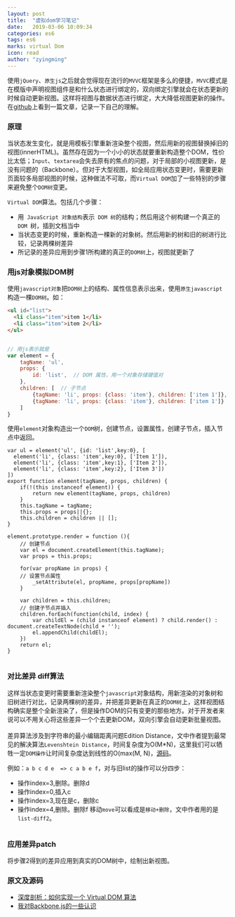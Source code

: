```yaml
---
layout: post
title:  "虚拟dom学习笔记"
date:   2019-03-06 10:09:34
categories: es6
tags: es6
marks: virtual Dom
icon: read
author: "zyingming"
---
```

使用`jQuery`、`原生js`之后就会觉得现在流行的`MVVC`框架是多么的便捷，`MVVC`模式是在模版中声明视图组件是和什么状态进行绑定的，双向绑定引擎就会在状态更新的时候自动更新视图。这样将视图与数据状态进行绑定，大大降低视图更新的操作。在[github](https://github.com/livoras/blog/issues/13)上看到一篇文章，记录一下自己的理解。
### 原理
当状态发生变化，就是用模板引擎重新渲染整个视图，然后用新的视图替换掉旧的视图(innerHTML)。虽然存在因为一个小小的状态就要重新构造整个DOM，性价比太低；`Input`、`textarea`会失去原有的焦点的问题，对于局部的小视图更新，是没有问题的（Backbone）。但对于大型视图，如全局应用状态变更时，需要更新页面较多局部视图的时候，这种做法不可取，而`Virtual DOM`加了一些特别的步骤来避免整个`DOM树`变更。<br />   

` Virtual DOM `算法。包括几个步骤：
- 用` JavaScript 对象结构`表示` DOM 树`的结构；然后用这个树构建一个真正的 `DOM `树，插到文档当中
- 当状态变更的时候，重新构造一棵新的对象树。然后用新的树和旧的树进行比较，记录两棵树差异
- 所记录的差异应用到步骤1所构建的真正的`DOM树`上，视图就更新了

### 用js对象模拟DOM树
使用`javascript对象`把`DOM树`上的结构、属性信息表示出来，使用`原生javascript`构造一棵`DOM树`。如：

```html
<ul id="list">
  <li class="item">item 1</li>
  <li class="item">item 2</li>
</ul>
```

```javascript

// 用js表示就是
var element = {
	tagName: 'ul',
	props: {
		id: 'list',  // DOM 属性，用一个对象存储键值对
	},
	children: [  // 子节点
		{tagName: 'li', props: {class: 'item'}, children: ['item 1']},
		{tagName: 'li', props: {class: 'item'}, children: ['item 1']}
	]
}

```
使用`element`对象构造出一个`DOM`树，创建节点，设置属性，创建子节点，插入节点中返回。

```javacsript
var ul = element('ul', {id: 'list',key:0}, [
  element('li', {class: 'item',key:0}, ['Item 1']),
  element('li', {class: 'item',key:1}, ['Item 2']),
  element('li', {class: 'item',key:2}, ['Item 3'])
])
export function element(tagName, props, children) {
	if(!(this instanceof element)) {
		return new element(tagName, props, children)
	}
	this.tagName = tagName;
	this.props = props||{};
	this.children = children || [];
}

element.prototype.render = function (){
    // 创建节点
	var el = document.createElement(this.tagName);
	var props = this.props;

	for(var propName in props) {
    // 设置节点属性
		_setAttribute(el, propName, props[propName])
	}

	var children = this.children;
    // 创建子节点并插入
	children.forEach(function(child, index) {
		var childEl = (child instanceof element) ? child.render() : document.createTextNode(child + '');
		el.appendChild(childEl);
	})
	return el;
}


```

### 对比差异 diff算法

这样当状态变更时需要重新渲染整个`javascript`对象结构，用新渲染的对象树和旧树进行对比，记录两棵树的差异，并把差异更新在真正的`DOM树`上，这样视图结构确实是整个全新渲染了，但是操作DOM的只有变更的那些地方。对于开发者来说可以不用关心将这些差异一个个去更新DOM，双向引擎会自动更新批量视图。<br />   
差异算法涉及到字符串的最小编辑距离问题Edition Distance，文中作者提到最常见的解决算法`Levenshtein Distance`，时间复杂度为O(M*N)，这里我们可以牺牲一定`DOM操作`让时间复杂度达到线性的O(max(M, N)，[源码](https://github.com/livoras/list-diff/blob/master/lib/diff.js)。<br />
 
例如：`a b c d e  => c a b e f`，对与旧list的操作可以分四步：
- 操作index=3,删除。删除d
- 操作index=0,插入c
- 操作index=3,现在是c，删除c
- 操作index=4,删除。删除f
移动`move`可以看成是`移动+删除`，文中作者用的是`list-diff2`。

```javascript

```

### 应用差异patch
将步骤2得到的差异应用到真实的DOM树中，绘制出新视图。



### 原文及源码
- [深度剖析：如何实现一个 Virtual DOM 算法](https://github.com/livoras/blog/issues/13)
- [我对Backbone.js的一些认识](https://www.cnblogs.com/lyzg/p/5634565.html)